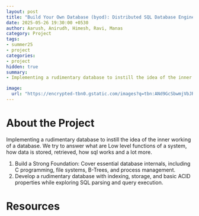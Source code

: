 ```yaml
---
layout: post
title: "Build Your Own Database (byod): Distributed SQL Database Engine in C"
date: 2025-05-26 19:30:00 +0530
author: Aarush, Anirudh, Himesh, Ravi, Manas
category: Project
tags:
- summer25
- project
categories:
- project
hidden: true
summary:
- Implementing a rudimentary database to instill the idea of the inner working of a database

image:
  url: "https://encrypted-tbn0.gstatic.com/images?q=tbn:ANd9GcSbwmjVbJRnCBnkUWGSaSGvgUatAlVty_RL7A&s"
---
```


# About the Project
Implementing a rudimentary database to instill the idea of the inner working of a database.
We try to answer what are Low level functions of a system, how data is stored, retrieved, how sql works and a lot more.
1. Build a Strong Foundation: Cover essential database internals, including C programming, file systems, B-Trees, and process management.
2. Develop a rudimentary database with indexing, storage, and basic ACID properties while exploring SQL parsing and query execution.

# Resources

